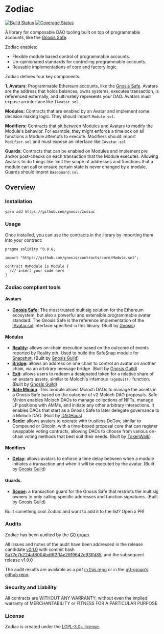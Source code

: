 # Zodiac

[![Build Status](https://github.com/gnosis/zodiac/workflows/zodiac/badge.svg?branch=master)](https://github.com/gnosis/zodiac/actions?branch=master)
[![Coverage Status](https://coveralls.io/repos/github/gnosis/zodiac/badge.svg?branch=master)](https://coveralls.io/github/gnosis/zodiac?branch=master)

A library for composable DAO tooling built on top of programmable accounts, like the [Gnosis Safe](https://gnosis-safe.io).

Zodiac enables:

- Flexible module based control of programmable accounts.
- Un-opinionated standards for controlling programmable accounts.
- Reusable implementations of core and factory logic.

Zodiac defines four key components:

**1. Avatars:** Programmable Ethereum accounts, like the [Gnosis Safe](https://gnosis-safe.io). Avatars are the address that holds balances, owns systems, executes transaction, is referenced externally, and ultimately represents your DAO.
Avatars must expose an interface like `IAvatar.sol`.

**Modules:** Contracts that are enabled by an Avatar and implement some decision making logic. They should import `Module.sol`.

**Modifiers:** Contracts that sit between Modules and Avatars to modify the Module's behavior. For example, they might enforce a timelock on all functions a Module attempts to execute. Modifiers should import `Modifier.sol` and must expose an interface like `IAvatar.sol`

**Guards:** Contracts that can be enabled on Modules and implement pre and/or post-checks on each transaction that the Module executes. Allowing Avatars to do things like limit the scope of addresses and functions that a module can call or ensure certain state is never changed by a module.
Guards should improt `BaseGuard.sol`.

## Overview

### Installation

```bash
yarn add https://github.com/gnosis/zodiac
```

### Usage

Once installed, you can use the contracts in the library by importing them into your contract:

```solidity
pragma solidity ^0.8.6;

import "https://github.com/gnosis/contracts/core/Module.sol";

contract MyModule is Module {
  /// insert your code here
}

```

### Zodiac compliant tools

#### Avatars

- **[Gnosis Safe](https://gnosis-safe.io):** The most trusted multisig solution for the Ethereum ecosystem, but also a powerful and extensible programmable avatar standard. The Gnosis Safe is the reference implementation of the [IAvatar.sol](contracts/core/IAvatar.sol) interface specified in this library. (Built by [Gnosis](https://gnosis.io))

#### Modules

- **[Reality](https://github.com/gnosis/zodiac-module-reality):** allows on-chain execution based on the outcome of events reported by Reality.eth. Used to build the SafeSnap module for [Snapshot](https://snapshot.org). (Built by [Gnosis Guild](https://twitter.com/gnosisguild))
- **[Bridge](https://github.com/gnosis/zodiac-module-bridge):** allows an address on one chain to control an avatar on another chain, via an arbitrary message bridge. (Built by [Gnosis Guild](https://twitter.com/gnosisguild))
- **[Exit](https://github.com/gnosis/zodiac-module-exit):** allows users to redeem a designated token for a relative share of an avatars assets, similar to Moloch's infamous `rageQuit()` function. (Built by [Gnosis Guild](https://twitter.com/gnosisguild))
- **[Safe Minion](https://github.com/HausDAO/MinionSummonerV2/blob/main/contracts/SafeMinion.sol):** This module allows Moloch DAOs to manage the assets in a Gnosis Safe based on the outcome of v2 Moloch DAO proposals. Safe Minion enables Moloch DAOs to manage collections of NFTs, manage LP positions with AMMs, and initiate any other arbitrary interactions. It enables DAOs that start as a Gnosis Safe to later delegate governance to a Moloch DAO. (Built by [DAOHaus](https://daohaus.club))
- **[Seele](https://github.com/TokenWalk/Seele):** allows avatars to operate with trustless DeGov, similar to Compound or Gitcoin, with a time-boxed proposal core that can register swappable voting contracts, allowing DAOs to choose from various on-chain voting methods that best suit their needs. (Built by [TokenWalk](https://www.tokenwalk.org))

#### Modifiers

- **[Delay](https://github.com/gnosis/zodiac-modifier-delay):** allows avatars to enforce a time delay between when a module initiates a transaction and when it will be executed by the avatar. (Built by [Gnosis Guild](https://twitter.com/gnosisguild))

#### Guards.

- **[Scope](https://github.com/gnosis/zodiac-guard-scope):** a transaction guard for the Gnosis Safe that restricts the multisig owners to only calling specific addresses and function signatures. (Built by [Gnosis Guild](https://twitter.com/gnosisguild))

Built something cool Zodiac and want to add it to the list? Open a PR!

### Audits

Zodiac has been audited by the [G0 group](https://github.com/g0-group).

All issues and notes of the audit have been addressed in the release candidate [v0.1.0](https://github.com/gnosis/zodiac/releases/tag/v0.1.0) with commit hash [8a77e7b224af8004bd9f2ff4e2919642e93ffd85](https://github.com/gnosis/zodiac/commit/8a77e7b224af8004bd9f2ff4e2919642e93ffd85), and the subsequent release [v1.0.0](https://github.com/gnosis/zodiac/releases/tag/v1.0.0)

The audit results are available as a pdf [in this repo](./audits/GnosisZodiac2021Sep.pdf) or in the [g0-group's github repo](https://github.com/g0-group/Audits/blob/master/GnosisZodiac2021Sep.pdf).

### Security and Liability

All contracts are WITHOUT ANY WARRANTY; without even the implied warranty of MERCHANTABILITY or FITNESS FOR A PARTICULAR PURPOSE.

### License

Zodiac is created under the [LGPL-3.0+ license](LICENSE).
